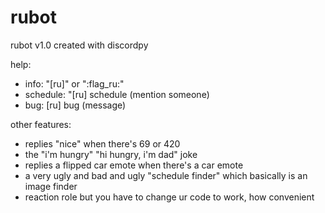 # rubot

rubot v1.0 created with discordpy

help:

 - info: "[ru]" or ":flag_ru:"
 - schedule: "[ru] schedule (mention someone)
 - bug: [ru] bug (message)

other features:

 - replies "nice" when there's 69 or 420
 - the "i'm hungry" "hi hungry, i'm dad" joke
 - replies a flipped car emote when there's a car emote
 - a very ugly and bad and ugly "schedule finder" which basically is an image finder
 - reaction role but you have to change ur code to work, how convenient
